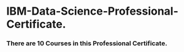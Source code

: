 # IBM-Data-Science-Professional-Certificate.
### There are 10 Courses in this Professional Certificate.

